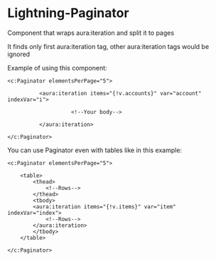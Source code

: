 # Lightning-Paginator
Component that wraps aura:iteration and split it to pages

It finds only first aura:iteration tag, other aura:iteration tags would be ignored

Example of using this component:
```
<c:Paginator elementsPerPage="5">

          <aura:iteration items="{!v.accounts}" var="account" indexVar="i">

                    <!--Your body-->
                                          
          </aura:iteration>
          
</c:Paginator>
```

You can use Paginator even with tables like in this example:
```
<c:Paginator elementsPerPage="5">

    <table>
        <thead>
            <!--Rows-->
        </thead>
        <tbody>
        <aura:iteration items="{!v.items}" var="item" indexVar="index">
            <!--Rows-->
        </aura:iteration>
        </tbody>
    </table>

</c:Paginator>

